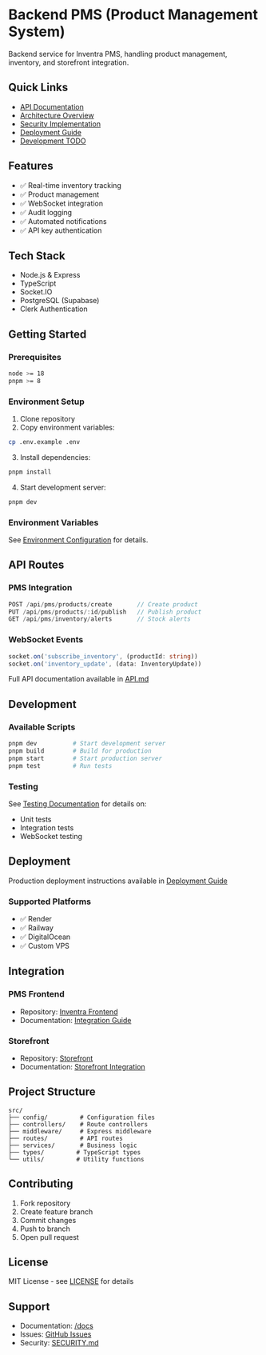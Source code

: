 # Backend PMS (Product Management System)

Backend service for Inventra PMS, handling product management, inventory, and storefront integration.

## Quick Links
- [API Documentation](./docs/API.md)
- [Architecture Overview](./docs/ARCHITECTURE.md)
- [Security Implementation](./docs/SECURITY.md)
- [Deployment Guide](./docs/DEPLOYMENT.md)
- [Development TODO](./docs/TODO.md)

## Features
- ✅ Real-time inventory tracking
- ✅ Product management
- ✅ WebSocket integration
- ✅ Audit logging
- ✅ Automated notifications
- ✅ API key authentication

## Tech Stack
- Node.js & Express
- TypeScript
- Socket.IO
- PostgreSQL (Supabase)
- Clerk Authentication

## Getting Started

### Prerequisites
```bash
node >= 18
pnpm >= 8
```

### Environment Setup
1. Clone repository
2. Copy environment variables:
```bash
cp .env.example .env
```

3. Install dependencies:
```bash
pnpm install
```

4. Start development server:
```bash
pnpm dev
```

### Environment Variables
See [Environment Configuration](./docs/DEPLOYMENT.md#environment-variables) for details.

## API Routes

### PMS Integration
```typescript
POST /api/pms/products/create       // Create product
PUT /api/pms/products/:id/publish   // Publish product
GET /api/pms/inventory/alerts       // Stock alerts
```

### WebSocket Events
```typescript
socket.on('subscribe_inventory', (productId: string))
socket.on('inventory_update', (data: InventoryUpdate))
```

Full API documentation available in [API.md](./docs/API.md)

## Development

### Available Scripts
```bash
pnpm dev          # Start development server
pnpm build        # Build for production
pnpm start        # Start production server
pnpm test         # Run tests
```

### Testing
See [Testing Documentation](./docs/TESTING.md) for details on:
- Unit tests
- Integration tests
- WebSocket testing

## Deployment
Production deployment instructions available in [Deployment Guide](./docs/DEPLOYMENT.md)

### Supported Platforms
- ✅ Render
- ✅ Railway
- ✅ DigitalOcean
- ✅ Custom VPS

## Integration

### PMS Frontend
- Repository: [Inventra Frontend](https://github.com/arnesssr/Inventra---frontend)
- Documentation: [Integration Guide](./docs/INTEGRATION.md)

### Storefront
- Repository: [Storefront](https://github.com/arnesssr/storefront)
- Documentation: [Storefront Integration](./docs/STOREFRONT.md)

## Project Structure
```
src/
├── config/         # Configuration files
├── controllers/    # Route controllers
├── middleware/     # Express middleware
├── routes/         # API routes
├── services/       # Business logic
├── types/         # TypeScript types
└── utils/         # Utility functions
```

## Contributing
1. Fork repository
2. Create feature branch
3. Commit changes
4. Push to branch
5. Open pull request

## License
MIT License - see [LICENSE](./LICENSE) for details

## Support
- Documentation: [/docs](./docs)
- Issues: [GitHub Issues](https://github.com/arnesssr/backendpms/issues)
- Security: [SECURITY.md](./docs/SECURITY.md)
